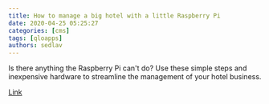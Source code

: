 ```yaml
---
title: How to manage a big hotel with a little Raspberry Pi 
date: 2020-04-25 05:25:27
categories: [cms]
tags: [qloapps]
authors: sedlav
---
```


Is there anything the Raspberry Pi can't do? Use these simple steps and inexpensive hardware to streamline the management of your hotel business.

[Link](https://opensource.com/article/20/4/qloapps-raspberry-pi)
